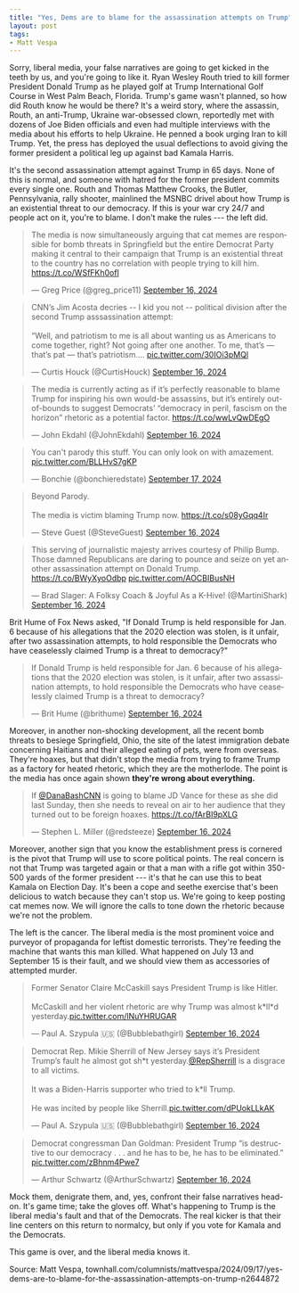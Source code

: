 ```yaml
---
title: "Yes, Dems are to blame for the assassination attempts on Trump"
layout: post
tags:
- Matt Vespa
---
```


Sorry, liberal media, your false narratives are going to get kicked in the teeth by us, and you're going to like it. Ryan Wesley Routh tried to kill former President Donald Trump as he played golf at Trump International Golf Course in West Palm Beach, Florida. Trump's game wasn't planned, so how did Routh know he would be there? It's a weird story, where the assassin, Routh, an anti-Trump, Ukraine war-obsessed clown, reportedly met with dozens of Joe Biden officials and even had multiple interviews with the media about his efforts to help Ukraine. He penned a book urging Iran to kill Trump. Yet, the press has deployed the usual deflections to avoid giving the former president a political leg up against bad Kamala Harris.

It's the second assassination attempt against Trump in 65 days. None of this is normal, and someone with hatred for the former president commits every single one. Routh and Thomas Matthew Crooks, the Butler, Pennsylvania, rally shooter, mainlined the MSNBC drivel about how Trump is an existential threat to our democracy. If this is your war cry 24/7 and people act on it, you're to blame. I don't make the rules --- the left did.

<blockquote class="twitter-tweet"> <p lang="en" dir="ltr"> The media is now simultaneously arguing that cat memes are responsible for bomb threats in Springfield but the entire Democrat Party making it central to their campaign that Trump is an existential threat to the country has no correlation with people trying to kill him. <a target="_blank" href="https://t.co/WSfFKh0ofl">https://t.co/WSfFKh0ofl</a> </p> — Greg Price (@greg_price11) <a target="_blank" href="https://twitter.com/greg_price11/status/1835742492005675291?ref_src=twsrc%5Etfw">September 16, 2024</a> </blockquote>

<blockquote class="twitter-tweet"> <p lang="en" dir="ltr"> CNN’s Jim Acosta decries -- I kid you not -- political division after the second Trump asssassination attempt:<br> <br> “Well, and patriotism to me is all about wanting us as Americans to come together, right? Not going after one another. To me, that’s — that’s pat — that’s patriotism.… <a target="_blank" href="https://t.co/30IOi3pMQl">pic.twitter.com/30IOi3pMQl</a> </p> — Curtis Houck (@CurtisHouck) <a target="_blank" href="https://twitter.com/CurtisHouck/status/1835700639604560304?ref_src=twsrc%5Etfw">September 16, 2024</a> </blockquote>

<blockquote class="twitter-tweet"> <p lang="en" dir="ltr"> The media is currently acting as if it’s perfectly reasonable to blame Trump for inspiring his own would-be assassins, but it’s entirely out-of-bounds to suggest Democrats’ “democracy in peril, fascism on the horizon” rhetoric as a potential factor. <a target="_blank" href="https://t.co/wwLvQwDEgO">https://t.co/wwLvQwDEgO</a> </p> — John Ekdahl (@JohnEkdahl) <a target="_blank" href="https://twitter.com/JohnEkdahl/status/1835701303487480259?ref_src=twsrc%5Etfw">September 16, 2024</a> </blockquote>

<blockquote class="twitter-tweet"> <p lang="en" dir="ltr"> You can't parody this stuff. You can only look on with amazement. <a target="_blank" href="https://t.co/BLLHvS7gKP">pic.twitter.com/BLLHvS7gKP</a> </p> — Bonchie (@bonchieredstate) <a target="_blank" href="https://twitter.com/bonchieredstate/status/1835855062171578671?ref_src=twsrc%5Etfw">September 17, 2024</a> </blockquote>

<blockquote class="twitter-tweet"> <p lang="en" dir="ltr"> Beyond Parody.<br> <br> The media is victim blaming Trump now. <a target="_blank" href="https://t.co/s08yGqq4Ir">https://t.co/s08yGqq4Ir</a> </p> — Steve Guest (@SteveGuest) <a target="_blank" href="https://twitter.com/SteveGuest/status/1835726746106122730?ref_src=twsrc%5Etfw">September 16, 2024</a> </blockquote>

<blockquote class="twitter-tweet"> <p lang="en" dir="ltr"> This serving of journalistic majesty arrives courtesy of Philip Bump.<br> Those damned Republicans are daring to pounce and seize on yet another assassination attempt on Donald Trump. <a target="_blank" href="https://t.co/BWyXyoOdbp">https://t.co/BWyXyoOdbp</a> <a target="_blank" href="https://t.co/AOCBIBusNH">pic.twitter.com/AOCBIBusNH</a> </p> — Brad Slager: A Folksy Coach &amp; Joyful As a K-Hive! (@MartiniShark) <a target="_blank" href="https://twitter.com/MartiniShark/status/1835797922534892008?ref_src=twsrc%5Etfw">September 16, 2024</a> </blockquote>

Brit Hume of Fox News asked, "If Donald Trump is held responsible for Jan. 6 because of his allegations that the 2020 election was stolen, is it unfair, after two assassination attempts, to hold responsible the Democrats who have ceaselessly claimed Trump is a threat to democracy?"

<blockquote class="twitter-tweet"> <p lang="en" dir="ltr"> If Donald Trump is held responsible for Jan. 6 because of his allegations that the 2020 election was stolen, is it unfair, after two assassination attempts, to hold responsible the Democrats who have ceaselessly claimed Trump is a threat to democracy? </p> — Brit Hume (@brithume) <a target="_blank" href="https://twitter.com/brithume/status/1835768081320403072?ref_src=twsrc%5Etfw">September 16, 2024</a> </blockquote>

Moreover, in another non-shocking development, all the recent bomb threats to besiege Springfield, Ohio, the site of the latest immigration debate concerning Haitians and their alleged eating of pets, were from overseas. They're hoaxes, but that didn't stop the media from trying to frame Trump as a factory for heated rhetoric, which they are the motherlode. The point is the media has once again shown **they're wrong about everything.**

<blockquote class="twitter-tweet"> <p lang="en" dir="ltr"> If <a target="_blank" href="https://twitter.com/DanaBashCNN?ref_src=twsrc%5Etfw">@DanaBashCNN</a> is going to blame JD Vance for these as she did last Sunday, then she needs to reveal on air to her audience that they turned out to be foreign hoaxes. <a target="_blank" href="https://t.co/fArBI9pXLG">https://t.co/fArBI9pXLG</a> </p> — Stephen L. Miller (@redsteeze) <a target="_blank" href="https://twitter.com/redsteeze/status/1835785093165850815?ref_src=twsrc%5Etfw">September 16, 2024</a> </blockquote>

Moreover, another sign that you know the establishment press is cornered is the pivot that Trump will use to score political points. The real concern is not that Trump was targeted again or that a man with a rifle got within 350-500 yards of the former president --- it's that he can use this to beat Kamala on Election Day. It's been a cope and seethe exercise that's been delicious to watch because they can't stop us. We're going to keep posting cat memes now. We will ignore the calls to tone down the rhetoric because we're not the problem.

The left is the cancer. The liberal media is the most prominent voice and purveyor of propaganda for leftist domestic terrorists. They're feeding the machine that wants this man killed. What happened on July 13 and September 15 is their fault, and we should view them as accessories of attempted murder.

<blockquote class="twitter-tweet"> <p lang="en" dir="ltr"> Former Senator Claire McCaskill says President Trump is like Hitler.<br> <br> McCaskill and her violent rhetoric are why Trump was almost k*ll*d yesterday.<a target="_blank" href="https://t.co/lNuYHRUGAR">pic.twitter.com/lNuYHRUGAR</a> </p> — Paul A. Szypula 🇺🇸 (@Bubblebathgirl) <a target="_blank" href="https://twitter.com/Bubblebathgirl/status/1835701092539146520?ref_src=twsrc%5Etfw">September 16, 2024</a> </blockquote>

<blockquote class="twitter-tweet"> <p lang="en" dir="ltr"> Democrat Rep. Mikie Sherrill of New Jersey says it’s President Trump’s fault he almost got sh*t yesterday.<a target="_blank" href="https://twitter.com/RepSherrill?ref_src=twsrc%5Etfw">@RepSherrill</a> is a disgrace to all victims.<br> <br> It was a Biden-Harris supporter who tried to k*ll Trump.<br> <br> He was incited by people like Sherrill.<a target="_blank" href="https://t.co/dPUokLLkAK">pic.twitter.com/dPUokLLkAK</a> </p> — Paul A. Szypula 🇺🇸 (@Bubblebathgirl) <a target="_blank" href="https://twitter.com/Bubblebathgirl/status/1835702190339400154?ref_src=twsrc%5Etfw">September 16, 2024</a> </blockquote>

<blockquote class="twitter-tweet"> <p lang="en" dir="ltr"> Democrat congressman Dan Goldman: President Trump “is destructive to our democracy . . . and he has to be, he has to be eliminated.” <a target="_blank" href="https://t.co/zBhnm4Pwe7">pic.twitter.com/zBhnm4Pwe7</a> </p> — Arthur Schwartz (@ArthurSchwartz) <a target="_blank" href="https://twitter.com/ArthurSchwartz/status/1835698454456152306?ref_src=twsrc%5Etfw">September 16, 2024</a> </blockquote>

Mock them, denigrate them, and, yes, confront their false narratives head-on. It's game time; take the gloves off. What's happening to Trump is the liberal media's fault and that of the Democrats. The real kicker is that their line centers on this return to normalcy, but only if you vote for Kamala and the Democrats.

This game is over, and the liberal media knows it.

Source: Matt Vespa, townhall.com/columnists/mattvespa/2024/09/17/yes-dems-are-to-blame-for-the-assassination-attempts-on-trump-n2644872

<script async src="https://platform.twitter.com/widgets.js" charset="utf-8">
</script>
